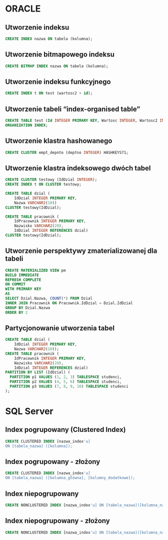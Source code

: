 # ORACLE
## Utworzenie indeksu
```sql
CREATE INDEX nazwa ON tabela (kolumna);
```
## Utworzenie bitmapowego indeksu
```sql
CREATE BITMAP INDEX nazwa ON tabela (kolumna);
```
## Utworzenie indeksu funkcyjnego 
```sql
CREATE INDEX t ON test (wartosc2 + id);
```
## Utworzenie tabeli “index-organised table”
```sql
CREATE TABLE test (Id INTEGER PRIMARY KEY, Wartosc INTEGER, Wartosc2 INTEGER) 
ORGANIZATION INDEX;
```
## Utworzenie klastra hashowanego
```sql
CREATE CLUSTER empt_depnto (deptno INTEGER) HASHKEYS71;
```
## Utworzenie klastra indeksowego dwóch tabel ##
```sql
CREATE CLUSTER testowy (IdDzial INTEGER);
CREATE INDEX t ON CLUSTER testowy;

CREATE TABLE dzial (
	IdDzial INTEGER PRIMARY KEY,
	Nazwa VARCHAR2(10))
CLUSTER testowy(IdDzial);

CREATE TABLE pracownik (
	IdPracownik INTEGER PRIMARY KEY,
	Nazwisko VARCHAR2(20),
	IdDzial INTEGER REFERENCES dzial)
CLUSTER testowy(IdDzial);
```
## Utworzenie perspektywy zmaterializowanej dla tabeli
```sql
CREATE MATERIALIZED VIEW pm
BUILD IMMEDIATE
REFRESH COMPLETE
ON COMMIT
WITH PRIMARY KEY
AS
SELECT Dzial.Nazwa, COUNT(*) FROM Dzial
INNER JOIN Pracownik ON Pracownik.IdDzial = Dzial.IdDzial
GROUP BY Dzial.Nazwa
ORDER BY 2
```
## Partycjonowanie utworzenia tabel
```sql
CREATE TABLE dzial (
	IdDzial INTEGER PRIMARY KEY,
	Nazwa VARCHAR2(10));
CREATE TABLE pracownik (
	IdPracownik INTEGER PRIMARY KEY,
	Nazwisko VARCHAR2(20),
	IdDzial INTEGER REFERENCES dzial)
PARTITION BY LIST (IdDzial) (
  PARTITION p1 VALUES (1, 2, 3) TABLESPACE studenci,
  PARTITION p2 VALUES (4, 5, 6) TABLESPACE studenci,
  PARTITION p3 VALUES (7, 8, 9, 10) TABLESPACE studenci
);
```
# SQL Server
## Index pogrupowany (Clustered Index)
```sql
CREATE CLUSTERED INDEX [nazwa_index'u]
ON [tabela_nazwa] ([kolumna]);
```
## Index pogrupowany - złożony
```sql
CREATE CLUSTERED INDEX [nazwa_index'u]
ON [tabela_nazwa] ([kolumna_główna], [kolumny_dodatkowe]);

```
## Index niepogrupowany
```sql
CREATE NONCLUSTERED INDEX [nazwa_index'u] ON [tabela_nazwa]([kolumna_nazwa]);
```
## Index niepogrupowany - złożony
```sql
CREATE NONCLUSTERED INDEX [nazwa_index'u] ON [tabela_nazwa]([kolumna_nazwa], [kolumna_nazwa]);
```
